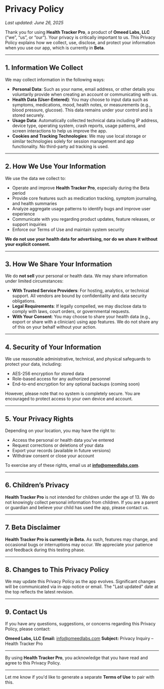 # Privacy Policy

*Last updated: June 26, 2025*

Thank you for using **Health Tracker Pro**, a product of **Omeed Labs, LLC** (“we”, “us”, or “our”). Your privacy is critically important to us. This Privacy Policy explains how we collect, use, disclose, and protect your information when you use our app, which is currently in **Beta**.

---

## 1. Information We Collect

We may collect information in the following ways:

* **Personal Data**: Such as your name, email address, or other details you voluntarily provide when creating an account or communicating with us.
* **Health Data (User-Entered)**: You may choose to input data such as symptoms, medications, mood, health notes, or measurements (e.g., blood pressure, glucose). This data remains under your control and is stored securely.
* **Usage Data**: Automatically collected technical data including IP address, device type, operating system, crash reports, usage patterns, and screen interactions to help us improve the app.
* **Cookies and Tracking Technologies**: We may use local storage or similar technologies solely for session management and app functionality. No third-party ad tracking is used.

---

## 2. How We Use Your Information

We use the data we collect to:

* Operate and improve **Health Tracker Pro**, especially during the Beta period
* Provide core features such as medication tracking, symptom journaling, and health summaries
* Analyze aggregate usage patterns to identify bugs and improve user experience
* Communicate with you regarding product updates, feature releases, or support inquiries
* Enforce our Terms of Use and maintain system security

**We do not use your health data for advertising, nor do we share it without your explicit consent.**

---

## 3. How We Share Your Information

We do **not sell** your personal or health data. We may share information under limited circumstances:

* **With Trusted Service Providers**: For hosting, analytics, or technical support. All vendors are bound by confidentiality and data security obligations.
* **Legal Requirements**: If legally compelled, we may disclose data to comply with laws, court orders, or governmental requests.
* **With Your Consent**: You may choose to share your health data (e.g., export or share with a clinician) using app features. We do not share any of this on your behalf without your action.

---

## 4. Security of Your Information

We use reasonable administrative, technical, and physical safeguards to protect your data, including:

* AES-256 encryption for stored data
* Role-based access for any authorized personnel
* End-to-end encryption for any optional backups (coming soon)

However, please note that no system is completely secure. You are encouraged to protect access to your own device and account.

---

## 5. Your Privacy Rights

Depending on your location, you may have the right to:

* Access the personal or health data you’ve entered
* Request corrections or deletions of your data
* Export your records (available in future versions)
* Withdraw consent or close your account

To exercise any of these rights, email us at **[info@omeedlabs.com](mailto:info@omeedlabs.com)**.

---

## 6. Children’s Privacy

**Health Tracker Pro** is not intended for children under the age of 13. We do not knowingly collect personal information from children. If you are a parent or guardian and believe your child has used the app, please contact us.

---

## 7. Beta Disclaimer

**Health Tracker Pro is currently in Beta.** As such, features may change, and occasional bugs or interruptions may occur. We appreciate your patience and feedback during this testing phase.

---

## 8. Changes to This Privacy Policy

We may update this Privacy Policy as the app evolves. Significant changes will be communicated via in-app notice or email. The "Last updated" date at the top reflects the latest revision.

---

## 9. Contact Us

If you have any questions, suggestions, or concerns regarding this Privacy Policy, please contact:

**Omeed Labs, LLC**
**Email:** [info@omeedlabs.com](mailto:info@omeedlabs.com)
**Subject:** Privacy Inquiry – Health Tracker Pro

---

By using **Health Tracker Pro**, you acknowledge that you have read and agree to this Privacy Policy.

---

Let me know if you'd like to generate a separate **Terms of Use** to pair with this.
